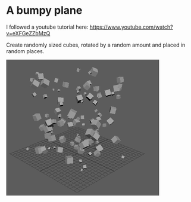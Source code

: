 # A bumpy plane

I followed a youtube tutorial here: https://www.youtube.com/watch?v=eXFGeZZbMzQ

Create randomly sized cubes, rotated by a random amount and placed in random places.

![Image](pic.png)
